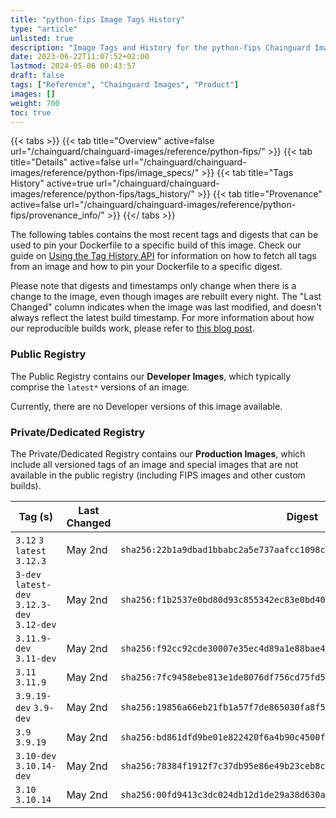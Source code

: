 ```yaml
---
title: "python-fips Image Tags History"
type: "article"
unlisted: true
description: "Image Tags and History for the python-fips Chainguard Image"
date: 2023-06-22T11:07:52+02:00
lastmod: 2024-05-06 00:43:57
draft: false
tags: ["Reference", "Chainguard Images", "Product"]
images: []
weight: 700
toc: true
---
```


{{< tabs >}}
{{< tab title="Overview" active=false url="/chainguard/chainguard-images/reference/python-fips/" >}}
{{< tab title="Details" active=false url="/chainguard/chainguard-images/reference/python-fips/image_specs/" >}}
{{< tab title="Tags History" active=true url="/chainguard/chainguard-images/reference/python-fips/tags_history/" >}}
{{< tab title="Provenance" active=false url="/chainguard/chainguard-images/reference/python-fips/provenance_info/" >}}
{{</ tabs >}}

The following tables contains the most recent tags and digests that can be used to pin your Dockerfile to a specific build of this image. Check our guide on [Using the Tag History API](/chainguard/chainguard-images/using-the-tag-history-api/) for information on how to fetch all tags from an image and how to pin your Dockerfile to a specific digest.

Please note that digests and timestamps only change when there is a change to the image, even though images are rebuilt every night. The "Last Changed" column indicates when the image was last modified, and doesn't always reflect the latest build timestamp. For more information about how our reproducible builds work, please refer to [this blog post](https://www.chainguard.dev/unchained/reproducing-chainguards-reproducible-image-builds).

### Public Registry
The Public Registry contains our **Developer Images**, which typically comprise the `latest*` versions of an image.

Currently, there are no Developer versions of this image available.

### Private/Dedicated Registry
The Private/Dedicated Registry contains our **Production Images**, which include all versioned tags of an image and special images that are not available in the public registry (including FIPS images and other custom builds).

| Tag (s)                                       | Last Changed | Digest                                                                    |
|-----------------------------------------------|--------------|---------------------------------------------------------------------------|
|  `3.12` `3` `latest` `3.12.3`                 | May 2nd      | `sha256:22b1a9dbad1bbabc2a5e737aafcc1098c6990ddda5676879390b8c3afd4fcc2a` |
|  `3-dev` `latest-dev` `3.12.3-dev` `3.12-dev` | May 2nd      | `sha256:f1b2537e0bd80d93c855342ec83e0bd40a284df5426dbc59c5b1dfe9f3a5fdfe` |
|  `3.11.9-dev` `3.11-dev`                      | May 2nd      | `sha256:f92cc92cde30007e35ec4d89a1e88bae4939aff2fb69478ee602bdb1d46b35b7` |
|  `3.11` `3.11.9`                              | May 2nd      | `sha256:7fc9458ebe813e1de8076df756cd75fd5843ab01af053348a77d422ffb41382f` |
|  `3.9.19-dev` `3.9-dev`                       | May 2nd      | `sha256:19856a66eb21fb1a57f7de865030fa8f5ee99dfef052266f404f42d71f8b33e9` |
|  `3.9` `3.9.19`                               | May 2nd      | `sha256:bd861dfd9be01e822420f6a4b90c4500f34d8a6a33bdb677c09e9f075cac14c8` |
|  `3.10-dev` `3.10.14-dev`                     | May 2nd      | `sha256:78384f1912f7c37db95e86e49b23ceb8c4dba61920fdfe7ea562c1db316c5e0c` |
|  `3.10` `3.10.14`                             | May 2nd      | `sha256:00fd9413c3dc024db12d1de29a38d630adfa0c8924f1674ebebe199c59043cec` |

